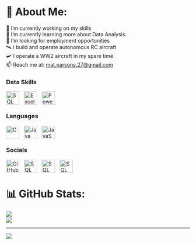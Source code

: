 # 💫 About Me:
📖 I’m currently working on my skills<br>🌱 I’m currently learning more about Data Analysis.<br>🔭 I’m looking for employment opportunities<br>🛰️ I build and operate autonomous RC aircraft<br>🛩️ I operate a WW2 aircraft in my spare time<br>📫 Reach me at:  mat.parsons.27@gmail.com

### Data Skills


[<img align="left" alt="SQL" width="36px" height="36" src="https://cdn.jsdelivr.net/gh/devicons/devicon@latest/icons/mysql/mysql-plain-wordmark.svg" style="padding-right:10px;"/>](https://www.mysql.com/)
[<img align="left" alt="Excel" width="36px" height="36" src="https://github.com/sempostma/office365-icons/blob/master/png/256/excel.png?raw=true" style="padding-right:10px;"/>](https://www.microsoft.com/en-gb/microsoft-365/excel)
[<img align="left" alt="PowerBI" width="36px" height="36" src="https://github.com/microsoft/PowerBI-Icons/blob/main/PNG/Power-BI.png?raw=true" style="padding-right:10px;"/>](https://www.microsoft.com/en-us/power-platform/products/power-bi)

<br />
<br />

### Languages

[<img align="left" alt="C" width="36px" height="36" src="[https://raw.githubusercontent.com/danielcranney/readme-generator/main/public/icons/skills/c-colored.svg](https://ulsesifcfgmgsvjcuvqs.supabase.co/storage/v1/object/public/skills-icons/css3.svg?sanitize=true)" style="padding-right:10px;"/>](https://www.w3.org/TR/CSS/#css)
[<img align="left" alt="Java" width="36px" height="36" src="https://raw.githubusercontent.com/danielcranney/readme-generator/main/public/icons/skills/java-colored.svg" style="padding-right:10px;"/>](https://www.oracle.com/java/)
[<img align="left" alt="JavaScript" width="36px" height="36" src="[https://raw.githubusercontent.com/danielcranney/readme-generator/main/public/icons/skills/javascript-colored.svg](https://ulsesifcfgmgsvjcuvqs.supabase.co/storage/v1/object/public/skills-icons/javascript.svg?sanitize=true)" style="padding-right:10px;"/>](https://developer.mozilla.org/en-US/docs/Web/JavaScript) 

<br />
<br />


### Socials

[<img align="left" alt="GitHub" width="36" height="36" src="https://cdn.jsdelivr.net/gh/devicons/devicon@latest/icons/github/github-original.svg" style="padding-right:10px;"/>](https://www.github.com/MattParsons-MP)
[<img align="left" alt="SQL" width="36" height="36" src="https://ulsesifcfgmgsvjcuvqs.supabase.co/storage/v1/object/public/socials-icons/instagram.svg?sanitize=true" style="padding-right:10px;"/>]("http://www.instagram.com/cloudsurfer27)
[<img align="left" alt="SQL" width="36" height="36" src="https://cdn.jsdelivr.net/gh/devicons/devicon@latest/icons/linkedin/linkedin-original.svg" style="padding-right:10px;"/>](https://www.linkedin.com/in/mathew-parsons-b9906549/)
[<img align="left" alt="SQL" width="36" height="36" src="" style="padding-right:10px;"/>](https://www.youtube.com/@stealthy6018)

<br />
<br />




# 📊 GitHub Stats:
![](https://github-readme-streak-stats.herokuapp.com/?user=MattParsons-MP&theme=default&hide_border=true)<br/>
![](https://github-readme-stats.vercel.app/api/top-langs/?username=MattParsons-MP&theme=default&hide_border=true&include_all_commits=false&count_private=false&layout=compact)

---
[![](https://visitcount.itsvg.in/api?id=MattParsons-MP&icon=0&color=0)](https://visitcount.itsvg.in)

<!-- Proudly created with GPRM ( https://gprm.itsvg.in ) -->
